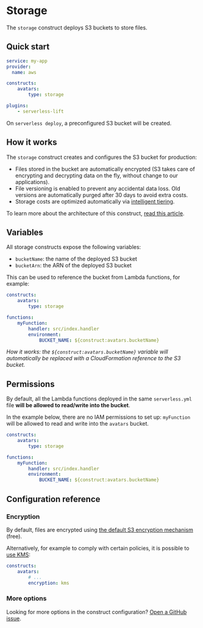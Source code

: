 # Storage

The `storage` construct deploys S3 buckets to store files.

## Quick start

```yaml
service: my-app
provider:
  name: aws

constructs:
    avatars:
        type: storage

plugins:
    - serverless-lift
```

On `serverless deploy`, a preconfigured S3 bucket will be created.

## How it works

The `storage` construct creates and configures the S3 bucket for production:

- Files stored in the bucket are automatically encrypted (S3 takes care of encrypting and decrypting data on the fly, without change to our applications).
- File versioning is enabled to prevent any accidental data loss. Old versions are automatically purged after 30 days to avoid extra costs.
- Storage costs are optimized automatically via [intelligent tiering](https://aws.amazon.com/s3/storage-classes/).

To learn more about the architecture of this construct, [read this article](https://medium.com/serverless-transformation/file-storage-on-aws-designing-lift-1caf8c7b9bb0).

## Variables

All storage constructs expose the following variables:

- `bucketName`: the name of the deployed S3 bucket
- `bucketArn`: the ARN of the deployed S3 bucket

This can be used to reference the bucket from Lambda functions, for example:

```yaml
constructs:
    avatars:
        type: storage

functions:
    myFunction:
        handler: src/index.handler
        environment:
            BUCKET_NAME: ${construct:avatars.bucketName}
```

_How it works: the `${construct:avatars.bucketName}` variable will automatically be replaced with a CloudFormation reference to the S3 bucket._

## Permissions

By default, all the Lambda functions deployed in the same `serverless.yml` file **will be allowed to read/write into the bucket**.

In the example below, there are no IAM permissions to set up: `myFunction` will be allowed to read and write into the `avatars` bucket.

```yaml
constructs:
    avatars:
        type: storage

functions:
    myFunction:
        handler: src/index.handler
        environment:
            BUCKET_NAME: ${construct:avatars.bucketName}
```

## Configuration reference

### Encryption

By default, files are encrypted using [the default S3 encryption mechanism](https://docs.aws.amazon.com/AmazonS3/latest/userguide/UsingServerSideEncryption.html) (free).

Alternatively, for example to comply with certain policies, it is possible to [use KMS](https://docs.aws.amazon.com/AmazonS3/latest/userguide/UsingKMSEncryption.html):

```yaml
constructs:
    avatars:
        # ...
        encryption: kms
```

### More options

Looking for more options in the construct configuration? [Open a GitHub issue](https://github.com/getlift/lift/issues/new).
